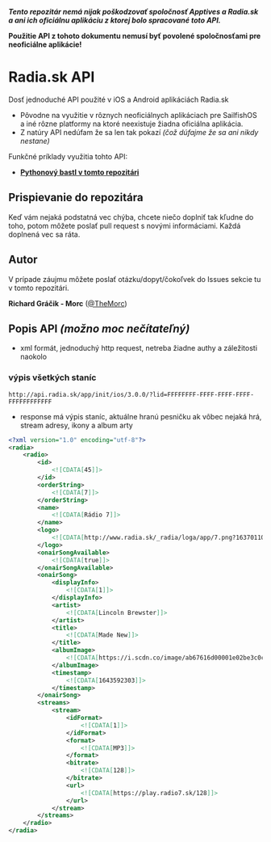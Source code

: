 ***Tento repozitár nemá nijak poškodzovať spoločnosť Apptives a Radia.sk a ani ich oficiálnu aplikáciu z ktorej bolo spracované toto API.***

**Použitie API z tohoto dokumentu nemusí byť povolené spoločnosťami pre neoficiálne aplikácie!**

# Radia.sk API
Dosť jednoduché API použité v iOS a Android aplikáciách Radia.sk

* Pôvodne na využitie v rôznych neoficiálnych aplikáciach pre SailfishOS a iné rôzne platformy na ktoré neexistuje žiadna oficiálna aplikácia.
* Z natúry API nedúfam že sa len tak pokazí *(čož dúfajme že sa ani nikdy nestane)*

Funkčné príklady využitia tohto API:
* **[Pythonový bastl v tomto repozitári](https://github.com/TheMorc/radiask-api/blob/main/radiask.py)**

## Prispievanie do repozitára
Keď vám nejaká podstatná vec chýba, chcete niečo doplniť tak kľudne do toho, potom môžete poslať pull request s novými informáciami.
Každá doplnená vec sa ráta.

## Autor
V prípade záujmu môžete poslať otázku/dopyt/čokoľvek do Issues sekcie tu v tomto repozitári.

**Richard Gráčik - Morc** ([@TheMorc](https://github.com/TheMorc))

## Popis API *(možno moc nečítateľný)*
* xml formát, jednoduchý http request, netreba žiadne authy a záležitosti naokolo
 
### výpis všetkých staníc
`http://api.radia.sk/app/init/ios/3.0.0/?lid=FFFFFFFF-FFFF-FFFF-FFFF-FFFFFFFFFFFF`
* response má výpis staníc, aktuálne hranú pesničku ak vôbec nejaká hrá, stream adresy, ikony a album arty
```xml
<?xml version="1.0" encoding="utf-8"?>
<radia>
	<radio>
		<id>
			<![CDATA[45]]>
		</id>
		<orderString>
			<![CDATA[7]]>
		</orderString>
		<name>
			<![CDATA[Rádio 7]]>
		</name>
		<logo>
			<![CDATA[http://www.radia.sk/_radia/loga/app/7.png?1637011082]]>
		</logo>
		<onairSongAvailable>
			<![CDATA[true]]>
		</onairSongAvailable>
		<onairSong>
			<displayInfo>
				<![CDATA[1]]>
			</displayInfo>
			<artist>
				<![CDATA[Lincoln Brewster]]>
			</artist>
			<title>
				<![CDATA[Made New]]>
			</title>
			<albumImage>
				<![CDATA[https://i.scdn.co/image/ab67616d00001e02be3c0c3c0928e99684d93ea7]]>
			</albumImage>
			<timestamp>
				<![CDATA[1643592303]]>
			</timestamp>
		</onairSong>
		<streams>
			<stream>
				<idFormat>
					<![CDATA[1]]>
				</idFormat>
				<format>
					<![CDATA[MP3]]>
				</format>
				<bitrate>
					<![CDATA[128]]>
				</bitrate>
				<url>
					<![CDATA[https://play.radio7.sk/128]]>
				</url>
			</stream>
		</streams>
	</radio>
</radia>
```
